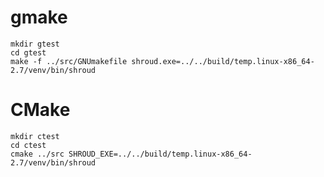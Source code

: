

# gmake

```
mkdir gtest
cd gtest
make -f ../src/GNUmakefile shroud.exe=../../build/temp.linux-x86_64-2.7/venv/bin/shroud
```

# CMake

```
mkdir ctest
cd ctest
cmake ../src SHROUD_EXE=../../build/temp.linux-x86_64-2.7/venv/bin/shroud
```